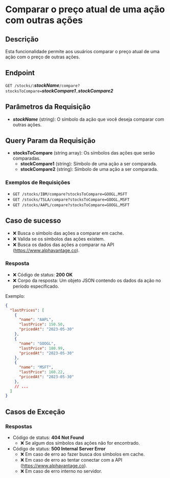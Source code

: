 # Comparar o preço atual de uma ação com outras ações

## Descrição

Esta funcionalidade permite aos usuários comparar o preço atual de uma ação com o preço de outras ações.

## Endpoint

`GET /stocks/`***:stockName***`/compare?stocksToCompare=`***stockCompare1***`,`***stockCompare2***

## Parâmetros da Requisição

- ***stockName*** (string): O símbolo da ação que você deseja comparar com outras ações.

## Query Param da Requisição
- **stocksToCompare** (string array): Os símbolos das ações que serão comparadas.
  - **stockCompare1** (string): Símbolo de uma ação a ser comparada.
  - **stockCompare2** (string): Símbolo de uma ação a ser comparada.

### Exemplos de Requisições

- `GET /stocks/IBM/compare?stocksToCompare=GOOGL,MSFT`
- `GET /stocks/TSLA/compare?stocksToCompare=GOOGL,MSFT`
- `GET /stocks/AAPL/compare?stocksToCompare=GOOGL,MSFT`

## Caso de sucesso
- ❌ Busca o símbolo das ações a comparar em cache.
- ❌ Valida se os símbolos das ações existem.
- ❌ Busca os dados das ações a comparar na API (https://www.alphavantage.co).

### Resposta
- ❌ Código de status: **200 OK**
- ❌ Corpo da resposta: Um objeto JSON contendo os dados da ação no período especificado.

Exemplo:

```json
{
  "lastPrices": [
    {
      "name": "AAPL",
      "lastPrice": 150.50,
      "pricedAt": "2023-05-30"
    },
    {
      "name": "GOOGL",
      "lastPrice": 180.99,
      "pricedAt": "2023-05-30"
    },
    {
      "name": "MSFT",
      "lastPrice": 160.22,
      "pricedAt": "2023-05-30"
    },
    // ...
  ]
}
```

## Casos de Exceção

### Respostas
- Código de status: **404 Not Found**
  - ❌ Se algum dos símbolos das ações não for encontrado.
- Código de status: **500 Internal Server Error**
  - ❌ Em caso de erro ao fazer busca dos símbolos em cache.
  - ❌ Em caso de erro ao tentar conectar com a API (https://www.alphavantage.co).
  - ❌ Em caso de erro interno no servidor.